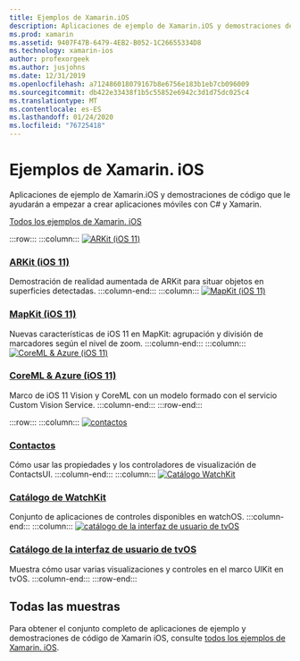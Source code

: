 ```yaml
---
title: Ejemplos de Xamarin.iOS
description: Aplicaciones de ejemplo de Xamarin.iOS y demostraciones de código que le ayudarán a empezar a crear aplicaciones móviles con C# y Xamarin.
ms.prod: xamarin
ms.assetid: 9407F47B-6479-4EB2-B052-1C26655334D8
ms.technology: xamarin-ios
author: profexorgeek
ms.author: jusjohns
ms.date: 12/31/2019
ms.openlocfilehash: a712486018079167b8e6756e183b1eb7cb096009
ms.sourcegitcommit: db422e33438f1b5c55852e6942c3d1d75dc025c4
ms.translationtype: MT
ms.contentlocale: es-ES
ms.lasthandoff: 01/24/2020
ms.locfileid: "76725418"
---
```

# <a name="xamarinios-samples"></a>Ejemplos de Xamarin. iOS

Aplicaciones de ejemplo de Xamarin.iOS y demostraciones de código que le ayudarán a empezar a crear aplicaciones móviles con C# y Xamarin.

[Todos los ejemplos de Xamarin. iOS](https://docs.microsoft.com/samples/browse/?products=xamarin&term=Xamarin.iOS)

:::row:::
      :::column:::
[![ARKit (iOS 11)](images/arkit.png)](https://docs.microsoft.com/samples/xamarin/ios-samples/ios11-arkitplacingobjects/)

### <a name="arkit-ios-11httpsdocsmicrosoftcomsamplesxamarinios-samplesios11-arkitplacingobjects"></a>[ARKit (iOS 11)](https://docs.microsoft.com/samples/xamarin/ios-samples/ios11-arkitplacingobjects/)

Demostración de realidad aumentada de ARKit para situar objetos en superficies detectadas.
    :::column-end:::
    :::column:::
[![MapKit (iOS 11)](images/mapkit.png)](https://docs.microsoft.com/samples/xamarin/ios-samples/ios11-mapkitsample/)

### <a name="mapkit-ios-11httpsdocsmicrosoftcomsamplesxamarinios-samplesios11-mapkitsample"></a>[MapKit (iOS 11)](https://docs.microsoft.com/samples/xamarin/ios-samples/ios11-mapkitsample/)

Nuevas características de iOS 11 en MapKit: agrupación y división de marcadores según el nivel de zoom.
    :::column-end:::
    :::column:::
[![CoreML & Azure (iOS 11)](images/coremlazure.png)](https://docs.microsoft.com/samples/xamarin/ios-samples/ios11-coremlazuremodel/)

### <a name="coreml--azure-ios-11httpsdocsmicrosoftcomsamplesxamarinios-samplesios11-coremlazuremodel"></a>[CoreML & Azure (iOS 11)](https://docs.microsoft.com/samples/xamarin/ios-samples/ios11-coremlazuremodel/)

Marco de iOS 11 Vision y CoreML con un modelo formado con el servicio Custom Vision Service.
    :::column-end:::
:::row-end:::

:::row:::
    :::column:::
[![contactos](images/contacts.png)](https://docs.microsoft.com/samples/xamarin/ios-samples/contacts)

### <a name="contactshttpsdocsmicrosoftcomsamplesxamarinios-samplescontacts"></a>[Contactos](https://docs.microsoft.com/samples/xamarin/ios-samples/contacts)

Cómo usar las propiedades y los controladores de visualización de ContactsUI.
    :::column-end:::
    :::column:::
[![Catálogo WatchKit](images/watchos.png)](https://docs.microsoft.com/samples/xamarin/ios-samples/watchos-watchkitcatalog/)

### <a name="watchkit-cataloghttpsdocsmicrosoftcomsamplesxamarinios-sampleswatchos-watchkitcatalog"></a>[Catálogo de WatchKit](https://docs.microsoft.com/samples/xamarin/ios-samples/watchos-watchkitcatalog/)

Conjunto de aplicaciones de controles disponibles en watchOS.
    :::column-end:::
    :::column:::
[![catálogo de la interfaz de usuario de tvOS](images/tvosui.png)](https://docs.microsoft.com/samples/xamarin/ios-samples/tvos-uicatalog/)

### <a name="tvos-ui-cataloghttpsdocsmicrosoftcomsamplesxamarinios-samplestvos-uicatalog"></a>[Catálogo de la interfaz de usuario de tvOS](https://docs.microsoft.com/samples/xamarin/ios-samples/tvos-uicatalog/)

Muestra cómo usar varias visualizaciones y controles en el marco UIKit en tvOS.
    :::column-end:::
:::row-end:::

## <a name="all-samples"></a>Todas las muestras

Para obtener el conjunto completo de aplicaciones de ejemplo y demostraciones de código de Xamarin iOS, consulte [todos los ejemplos de Xamarin. iOS](https://docs.microsoft.com/samples/browse/?products=xamarin&term=Xamarin.iOS).
